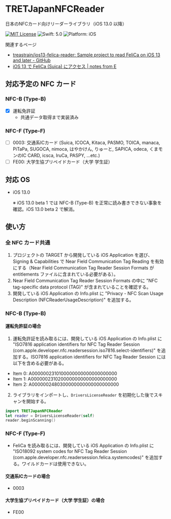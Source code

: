 # TRETJapanNFCReader
日本のNFCカード向けリーダーライブラリ（iOS 13.0 以降）

[![MIT License](https://img.shields.io/badge/license-MIT-blue.svg)](https://github.com/treastrain/TRETJapanNFCReader/blob/master/LICENSE)
![Swift: 5.0](https://img.shields.io/badge/Swift-5.0-orange.svg)
![Platform: iOS](https://img.shields.io/badge/platform-ios-lightgrey.svg)

関連するページ
- [treastrain/ios13-felica-reader: Sample project to read FeliCa on iOS 13 and later - GitHub](https://github.com/treastrain/ios13-felica-reader)
- [iOS 13 で FeliCa (Suica) にアクセス | notes from E](https://notes.tret.jp/ios13-felica-reading/)

## 対応予定の NFC カード
### NFC-B (Type-B)
- [x] 運転免許証
    - 共通データ取得まで実装済み
    
### NFC-F (Type-F)
- [ ] 0003: 交通系ICカード (Suica, ICOCA, Kitaca, PASMO, TOICA, manaca, PiTaPa, SUGOCA, nimoca, はやかけん, りゅーと, SAPICA, odeca, くまモンのIC CARD, icsca, IruCa, PASPY, ...etc.)
- [ ] FE00: 大学生協プリペイドカード（大学 学生証）

## 対応 OS
- iOS 13.0

  ※ iOS 13.0 beta 1 では NFC-B (Type-B) を正常に読み書きできない事象を確認。iOS 13.0 beta 2 で解消。

## 使い方
### 全 NFC カード共通
1. プロジェクトの TARGET から開発している iOS Application を選び、Signing & Capabilities で Near Field Communication Tag Reading を有効にする（Near Field Communication Tag Reader Session Formats が entitlements ファイルに含まれている必要がある）。
2. Near Field Communication Tag Reader Session Formats の中に "NFC tag-specific data protocol (TAG)" が含まれていることを確認する。
3. 開発している iOS Application の Info.plist に "Privacy - NFC Scan Usage Description (NFCReaderUsageDescription)" を追加する。

### NFC-B (Type-B)
#### 運転免許証の場合
1. 運転免許証を読み取るには、開発している iOS Application の Info.plist に "ISO7816 application identifiers for NFC Tag Reader Session (com.apple.developer.nfc.readersession.iso7816.select-identifiers)" を追加する。ISO7816 application identifiers for NFC Tag Reader Session には以下を含める必要がある。
  - Item 0: A0000002310100000000000000000000
  - Item 1: A0000002310200000000000000000000
  - Item 2: A0000002480300000000000000000000

2. ライブラリをインポートし、`DriversLicenseReader` を初期化した後でスキャンを開始する。
```swift
import TRETJapanNFCReader
let reader = DriversLicenseReader(self)
reader.beginScanning()
```

### NFC-F (Type-F)
- FeliCa を読み取るには、開発している iOS Application の Info.plist に "ISO18092 system codes for NFC Tag Reader Session (com.apple.developer.nfc.readersession.felica.systemcodes)" を追加する。ワイルドカードは使用できない。

#### 交通系ICカードの場合
- 0003

#### 大学生協プリペイドカード（大学 学生証）の場合
- FE00
